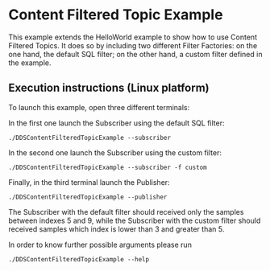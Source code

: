 # Content Filtered Topic Example

This example extends the HelloWorld example to show how to use Content Filtered Topics.
It does so by including two different Filter Factories: on the one hand, the default SQL filter; on the other hand, a custom filter defined in the example.

## Execution instructions (Linux platform)

To launch this example, open three different terminals:

In the first one launch the Subscriber using the default SQL filter:

```
./DDSContentFilteredTopicExample --subscriber
```

In the second one launch the Subscriber using the custom filter:

```
./DDSContentFilteredTopicExample --subscriber -f custom
```

Finally, in the third terminal launch the Publisher:

```
./DDSContentFilteredTopicExample --publisher
```

The Subscriber with the default filter should received only the samples between indexes 5 and 9, while the Subscriber with the custom filter should received samples which index is lower than 3 and greater than 5.

In order to know further possible arguments please run

```
./DDSContentFilteredTopicExample --help
```

